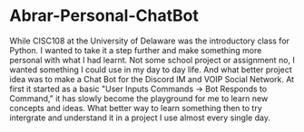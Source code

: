 # Abrar-Personal-ChatBot
While CISC108 at the University of Delaware was the introductory class for Python. I wanted to take it a step further and make something more personal with what I had learnt. Not some school project or 
assignment no, I wanted something I could use in my day to day life. And what better project idea was to make a Chat Bot for the Discord IM and VOIP Social Network. At first it started as a basic "User Inputs 
Commands -> Bot Responds to Command," it has slowly become the playground for me to learn new concepts and ideas. What better way to learn something then to try intergrate and understand it in a project I use 
almost every single day. 
